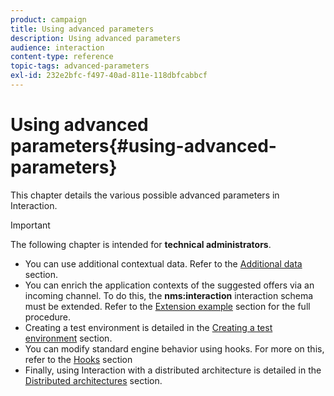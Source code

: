 ```yaml
---
product: campaign
title: Using advanced parameters
description: Using advanced parameters
audience: interaction
content-type: reference
topic-tags: advanced-parameters
exl-id: 232e2bfc-f497-40ad-811e-118dbfcabbcf
---
```

# Using advanced parameters{#using-advanced-parameters}

This chapter details the various possible advanced parameters in Interaction.

>[!IMPORTANT]
>
>The following chapter is intended for **technical administrators**.

* You can use additional contextual data. Refer to the [Additional data](../../interaction/using/additional-data.md) section.
* You can enrich the application contexts of the suggested offers via an incoming channel. To do this, the **nms:interaction** interaction schema must be extended. Refer to the [Extension example](../../interaction/using/extension-example.md) section for the full procedure.
* Creating a test environment is detailed in the [Creating a test environment](../../interaction/using/creating-a-test-environment.md) section.
* You can modify standard engine behavior using hooks. For more on this, refer to the [Hooks](../../interaction/using/hooks.md) section 
* Finally, using Interaction with a distributed architecture is detailed in the [Distributed architectures](../../interaction/using/distributed-architectures.md) section.
